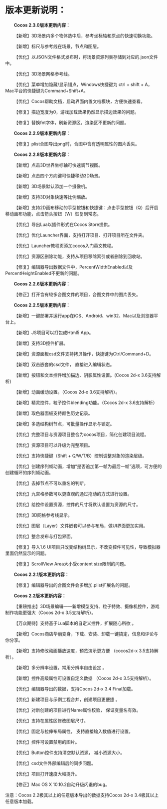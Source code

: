 # **版本更新说明：** #

**&emsp;&emsp;Cocos 2.3.0版本更新内容：**

 &emsp;&emsp;【新增】3D场景内多个物体选中后，参考坐标轴和原点的快速切换功能。

 &emsp;&emsp;【新增】标尺与参考线在场景，节点和图层。

 &emsp;&emsp;【优化】以JSON文件格式发布时，将场景资源列表存储到对应的.json文件中。

 &emsp;&emsp;【优化】3D场景网格参考线。

 &emsp;&emsp;【优化】菜单增加隐藏/显示锚点，Windows快捷键为 ctrl + shift + A，
Mac平台的快捷键为Command+Shift+A。

 &emsp;&emsp;【优化】Cocos帮助文档，启动界面内置文档模块，方便快速查看。

 &emsp;&emsp;【修复】描边宽度为0，游戏加载效果仍然显示描边效果的问题。

 &emsp;&emsp;【修复】替换fnt字体，刷新资源区，渲染区不更新的问题。


**&emsp;&emsp;Cocos 2.2.9版本更新内容：**

 &emsp;&emsp;【修复】plist合图导出png时，合图中含有透明属性的图片丢失。

**&emsp;&emsp;Cocos 2.2.8版本更新内容：**

 &emsp;&emsp;【新增】点击3D世界坐标轴可快速调节视图。

 &emsp;&emsp;【新增】点击四个方向键可快捷移动3D场景。

 &emsp;&emsp;【新增】3D场景默认添加一个摄像机。

 &emsp;&emsp;【新增】支持3D对象快速等比例缩放。

 &emsp;&emsp;【新增】支持2D画布移动的手型按钮和快捷键：点击手型按钮（Q）后开启移动画布功能，点击箭头按钮（W）恢复到常态。

 &emsp;&emsp;【优化】导出Lua以插件形式在Cocos Store提供。

 &emsp;&emsp;【优化】优化Launcher界面，支持打开项目、打开项目所在文件夹。

 &emsp;&emsp;【优化】Launcher教程页添加cocos入门英文教程。

 &emsp;&emsp;【优化】资源区删除功能，支持从项目移除索引或者删除到回收站。

 &emsp;&emsp;【修复】编辑器导出数据文件中，PercentWidthEnabled以及PercentHeightEnabled不更新的问题。

**&emsp;&emsp;Cocos 2.2.6版本更新内容：**
	
 &emsp;&emsp;【修正】打开含有较多合图文件的项目，合图文件中的图片丢失。

**&emsp;&emsp;Cocos 2.2.5版本更新内容：**
									
 &emsp;&emsp;【新增】一键部署并运行app在iOS、Android、win32、Mac以及浏览器平台上。

 &emsp;&emsp;【新增】JS项目可以打包成Html5​ App。

 &emsp;&emsp;【新增】支持3D控件扩展。

 &emsp;&emsp;【新增】资源面板csd文件支持拷贝操作，快捷键为Ctrl/Command+D。

 &emsp;&emsp;【新增】双击嵌套的csd文件， 直接进入编辑状态。

 &emsp;&emsp;【新增】按钮和文本控件增加描边、阴影属性设置。(Cocos 2d-x 3.6支持解析)

 &emsp;&emsp;【新增】动画缓动设置。（Cocos 2d-x 3.6支持解析）。

 &emsp;&emsp;【新增】精灵控件，粒子控件blending功能。（Cocos 2d-x 3.6支持解析）

 &emsp;&emsp;【新增】取色器面板支持颜色历史记录。

 &emsp;&emsp;【新增】多选结构树节点，可批量操作显示与锁定。

 &emsp;&emsp;【优化】完整项目与资源项目整合为cocos项目，简化创建项目流程。

 &emsp;&emsp;【优化】资源项目可以升级为完整项目。

 &emsp;&emsp;【优化】支持快捷键（Shift + Q/W/T/B）控制调整对象的渲染层级​。

 &emsp;&emsp;【优化】创建序列帧动画，增加“是否追加第一帧为最后一帧”选项，可方便的创建循环的序列帧动画。
 
 &emsp;&emsp;【优化】去掉节点不可以重名的判断。

 &emsp;&emsp;【优化】九宫格参数可以更直观的通过拖动的方式进行设置。

 &emsp;&emsp;【优化】给控件设置资源，控件的尺寸将默认设置为资源的尺寸。

 &emsp;&emsp;【优化】3D网格参考线显示。

 &emsp;&emsp;【优化】图层（Layer）文件嵌套可以参与布局，做UI界面更加实用。

 &emsp;&emsp;【优化】整合发布与打包界面。​

 &emsp;&emsp;【修复】导入1.6 UI项目只改变结构树显示，不改变控件可见性，导致模拟器里面仍然显示的问题。

 &emsp;&emsp;【修复】ScrollView Area大小受content size限制的问题。						
																		
**&emsp;&emsp;Cocos 2.2.1版本更新内容：**
    
 &emsp;&emsp;【修复】编辑器导出的合图文件会多增加.plist扩展名的问题。

**&emsp;&emsp;Cocos 2.2版本更新内容：**
	
 &emsp;&emsp;【重磅推出】3D场景编辑——新增模型支持、粒子特效、摄像机控件，游戏制作功能更强大（Cocos 2d-x 3.5支持解析）。

 &emsp;&emsp;【万众期待】支持基于Lua脚本的自定义控件，扩展随心所欲 。

 &emsp;&emsp;【新增】Cocos商店华丽变身，下载、安装、卸载一键搞定，信息和评论与你分享。

 &emsp;&emsp;【新增】支持修改动画播放速度，预览演示更方便 （cocos2d-x 3.5支持解析）。

 &emsp;&emsp;【新增】多分辨率设置，常用分辨率自由设定 。
 
 &emsp;&emsp;【新增】控件高级属性可设置自定义数据 （Cocos 2d-x 3.5支持解析）。

 &emsp;&emsp;【优化】编辑器导出的数据，支持Cocos 2d-x 3.4 Final加载。
 
 &emsp;&emsp;【优化】新建项目与示例工程合并，创建项目更便捷 。

 &emsp;&emsp;【优化】对新创建的项目进行Name属性校验， 保证变量名有效。

 &emsp;&emsp;【优化】支持在属性区修改图层尺寸。

 &emsp;&emsp;【优化】固定与拉伸布局属性， 支持直接输入数值进行设置。

 &emsp;&emsp;【优化】控件可设置禁用的图片。

 &emsp;&emsp;【优化】Button控件支持清空默认资源， 减小资源大小。

 &emsp;&emsp;【优化】csd文件外部编辑后的同步问题。
 
 &emsp;&emsp;【优化】项目打开速度大幅提升。

 &emsp;&emsp;【修正】Mac OS X 10.10.2自动升级闪退的bug。


注意：Cocos 2.2极其以上的任意版本导出的数据支持Cocos 2d-x 3.4极其以上任意版本加载。
